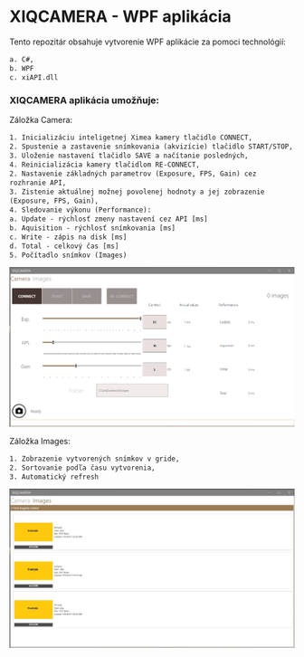 # XIQCAMERA - WPF aplikácia
Tento repozitár obsahuje vytvorenie WPF aplikácie za pomoci technológií:

    a. C#,
    b. WPF
    c. xiAPI.dll

### XIQCAMERA aplikácia umožňuje:

 Záložka Camera:

    1. Inicializáciu inteligetnej Ximea kamery tlačidlo CONNECT,
    2. Spustenie a zastavenie snímkovania (akvizície) tlačidlo START/STOP,
    3. Uloženie nastavení tlačidlo SAVE a načítanie posledných,
    4. Reinicializácia kamery tlačidlom RE-CONNECT,			
    2. Nastavenie základných parametrov (Exposure, FPS, Gain) cez rozhranie API,
    3. Zistenie aktuálnej možnej povolenej hodnoty a jej zobrazenie (Exposure, FPS, Gain),
    4. Sledovanie výkonu (Performance): 
	a. Update - rýchlosť zmeny nastavení cez API [ms] 
	b. Aquisition - rýchlosť snímkovania [ms]
	c. Write - zápis na disk [ms]
	d. Total - celkový čas [ms]
    5. Počítadlo snímkov (Images)
	
![Alt text](/xiQCamera/screen1.jpg?raw=true "Optional Title")

 Záložka Images:

    1. Zobrazenie vytvorených snímkov v gride, 
	2. Sortovanie podľa času vytvorenia,
	3. Automatický refresh
	
![Alt text](/xiQCamera/screen2.jpg?raw=true "Optional Title")
	    
